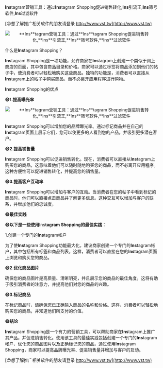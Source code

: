 **Ins**tagram营销工具：通过**Ins**tagram Shopping促进销售转化,**Ins**引流王,**Ins**筛号软件,**Ins**过滤软件

[😍想了解推广相关软件的朋友请登录 http://www.vst.tw](http://www.vst.tw)

 <center><img src="https://vst.tw/MP4/tuiguang/png/8.png" alt="**Ins**tagram营销工具：通过**Ins**tagram Shopping促进销售转化,**Ins**引流王,**Ins**筛号软件,**Ins**过滤软件"></center>

什么是**Ins**tagram Shopping？

**Ins**tagram Shopping是一项功能，允许商家在**Ins**tagram上创建一个类似于网上商店的页面，其中包含商品目录和价格。商家可以通过标签将商品添加到他们的帖子中，使消费者可以轻松地购买这些商品。独特的功能是，消费者可以直接从**Ins**tagram上的帖子中购买商品，而不必离开应用程序进行购物。

**Ins**tagram Shopping的优点

**😄1.提高曝光率**

 <center><img src="https://vst.tw/MP4/tuiguang/png/0.png" alt="**Ins**tagram营销工具：通过**Ins**tagram Shopping促进销售转化,**Ins**引流王,**Ins**筛号软件,**Ins**过滤软件"></center>

**Ins**tagram Shopping可以增加您的品牌曝光率。通过标记商品并在自己的**Ins**tagram页面上展示它们，您可以使更多的人看到您的产品，并吸引更多潜在客户。

**😄2.提高销售量**

**Ins**tagram Shopping可以促进销售转化。现在，消费者可以直接从**Ins**tagram上购买您的商品，这意味着他们可以随时随地购买您的商品，而不必离开应用程序。这种方便性可以促进销售转化，并提高您的销售量。

**😄3.提高客户互动率**

**Ins**tagram Shopping可以增加与客户的互动。当消费者在您的帖子中看到标记的商品时，他们可以直接点击商品并了解更多信息。这种交互可以增加与客户的联系，并增加他们的忠诚度。

**😄最佳实践**

**😄以下是一些使用**Ins**tagram Shopping的最佳实践：**

1.创建一个专门的**Ins**tagram帐户

为了使**Ins**tagram Shopping功能最大化，建议商家创建一个专门的**Ins**tagram帐户，其中包括所有标签和商品列表。这样，消费者可以直接在您的**Ins**tagram页面上浏览和购买您的商品。

**😄2.优化商品图片**

确保您的商品图片是高质量、清晰明亮，并且展示您的商品的最佳角度。这将有助于吸引消费者的注意力，并提高他们对您的商品的兴趣。

**😄3.标记商品**

在标记商品时，请确保您已正确输入商品的名称和价格。这样，消费者可以轻松地购买您的商品，并知道他们所支付的价值。

**😄结论**

**Ins**tagram Shopping是一个有力的营销工具，可以帮助商家在**Ins**tagram上推广其产品，并促进销售转化。使用该工具的最佳实践包括创建一个专门的**Ins**tagram帐户、优化您的商品图片以及正确标记您的商品。通过使用**Ins**tagram Shopping，商家可以提高品牌曝光率、促进销售量并增加与客户的互动。

[😍想了解推广相关软件的朋友请登录 http://www.vst.tw](http://www.vst.tw)



